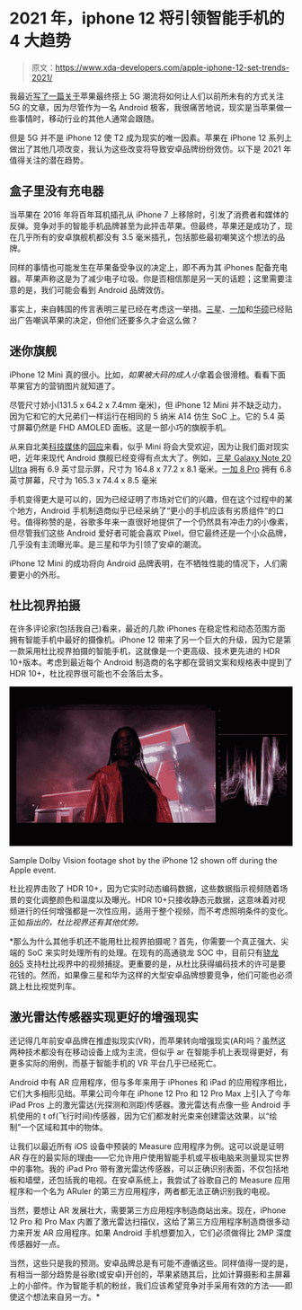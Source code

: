 # 2021 年，iphone 12 将引领智能手机的 4 大趋势

> 原文：<https://www.xda-developers.com/apple-iphone-12-set-trends-2021/>

我最近[写了一篇关于](https://www.xda-developers.com/iphone-12-5g/)苹果最终搭上 5G 潮流将如何让人们以前所未有的方式关注 5G 的文章，因为尽管作为一名 Android 极客，我很痛苦地说，现实是当苹果做一些事情时，移动行业的其他人通常会跟随。

但是 5G 并不是 iPhone 12 使 T2 成为现实的唯一因素。苹果在 iPhone 12 系列上做出了其他几项改变，我认为这些改变将导致安卓品牌纷纷效仿。以下是 2021 年值得关注的潜在趋势。

## 盒子里没有充电器

当苹果在 2016 年将百年耳机插孔从 iPhone 7 上移除时，引发了消费者和媒体的反弹。竞争对手的智能手机品牌甚至为此抨击苹果。但最终，苹果还是成功了，现在几乎所有的安卓旗舰机都没有 3.5 毫米插孔，包括那些最初嘲笑这个想法的品牌。

同样的事情也可能发生在苹果备受争议的决定上，即不再为其 iPhones 配备充电器。苹果声称这是为了减少电子垃圾。你是否相信那是另一天的话题；这里需要注意的是，我们可能会看到 Android 品牌效仿。

事实上，来自韩国的传言表明三星已经在考虑这一举措。[三星](https://www.facebook.com/104753296264554/posts/4610541622352343/)、[一加](https://twitter.com/OnePlus_USA/status/1316078915979542530)和[华硕](https://twitter.com/ASUS/status/1317072807889563648)已经贴出广告嘲讽苹果的决定，但他们还要多久才会这么做？

## 迷你旗舰

iPhone 12 Mini 真的很小。比如，*如果被大码的成人小*拿着会很滑稽。看看下面苹果官方的营销图片就知道了。

尽管尺寸娇小(131.5 x 64.2 x 7.4mm 毫米)，但 iPhone 12 Mini 并不缺乏动力，因为它和它的大兄弟们一样运行在相同的 5 纳米 A14 仿生 SoC 上。它的 5.4 英寸屏幕仍然是 FHD AMOLED 面板。这是一部小巧的旗舰手机。

从来自北美[科技媒体](https://www.theverge.com/2020/10/14/21515399/iphone-12-mini-phone-waiting-small-phone-smartphones)的[回应](https://twitter.com/JoeMaring1/status/1316124433074008070)来看，似乎 Mini 将会大受欢迎，因为让我们面对现实吧，近年来现代 Android 旗舰已经变得有点太大了。例如，[三星 Galaxy Note 20 Ultra](https://www.xda-developers.com/samsung-galaxy-note-20-ultra-review-exynos/) 拥有 6.9 英寸显示屏，尺寸为 164.8 x 77.2 x 8.1 毫米。[一加 8 Pro](https://www.xda-developers.com/oneplus-8-pro-review-never-settle-on-hardware/) 拥有 6.8 英寸屏幕，尺寸为 165.3 x 74.4 x 8.5 毫米

手机变得更大是可以的，因为已经证明了市场对它们的兴趣，但在这个过程中的某个地方，Android 手机制造商似乎已经采纳了“更小的手机应该有劣质组件”的口号。值得称赞的是，谷歌多年来一直很好地提供了一个仍然具有冲击力的小像素，但尽管我们这些 Android 爱好者可能会喜欢 Pixel，但它最终还是一个小众品牌，几乎没有主流曝光率。是三星和华为引领了安卓的潮流。

iPhone 12 Mini 的成功将向 Android 品牌表明，在不牺牲性能的情况下，人们需要更小的外形。

## 杜比视界拍摄

在许多评论家(包括我自己)看来，最近的几款 iPhones 在稳定性和动态范围方面拥有智能手机中最好的摄像机。iPhone 12 带来了另一个巨大的升级，因为它是第一款采用杜比视界拍摄的智能手机，这就像是一个更高级、技术更先进的 HDR 10+版本。考虑到最近每个 Android 制造商的名字都在营销文案和规格表中提到了 HDR 10+，杜比视界很可能也不会落后太多。

 <picture>![Dolby Vision samples on the iPhone 12](img/b86cb638b7672b8b8f5bb8d10ca52905.png)</picture> 

Sample Dolby Vision footage shot by the iPhone 12 shown off during the Apple event.

杜比视界击败了 HDR 10+，因为它实时动态编码数据，这些数据指示视频随着场景的变化调整颜色和温度以及曝光。HDR 10+只接收静态元数据，这意味着对视频进行的任何增强都是一次性应用，适用于整个视频，而不考虑照明条件的变化。正如[](https://www.rtings.com/tv/learn/hdr10-vs-dolby-vision)*指出的，杜比视界还有其他优势。*

 *那么为什么其他手机还不能用杜比视界拍摄呢？首先，你需要一个真正强大、尖端的 SoC 来实时处理所有的处理。在现有的高通骁龙 SOC 中，目前只有[骁龙 865](https://www.xda-developers.com/qualcomm-snapdragon-865-processor-specifications-features/) 支持杜比视界中的视频捕捉。更重要的是，从杜比获得编码技术的许可是要花钱的。然而，如果像三星和华为这样的大型安卓品牌想要竞争，他们可能也必须跳上杜比视觉列车。

## 激光雷达传感器实现更好的增强现实

还记得几年前安卓品牌在推虚拟现实(VR)，而苹果转向增强现实(AR)吗？虽然这两种技术都没有在移动设备上成为主流，但似乎 ar 在智能手机上表现得更好，有更多实际的用例，而基于智能手机的 VR 平台几乎已经死亡。

Android 中有 AR 应用程序，但与多年来用于 iPhones 和 iPad 的应用程序相比，它们大多相形见绌。苹果公司今年在 iPhone 12 Pro 和 12 Pro Max 上引入了今年 iPad Pros 上的激光雷达(光探测和测距)传感器。激光雷达有点像一些 Android 手机使用的 t of(飞行时间)传感器，因为它们都发射光束来创建雷达效果，以“绘制”一个区域和其中的物体。

让我们以最近所有 iOS 设备中预装的 Measure 应用程序为例。这可以说是证明 AR 存在的最实际的理由——它允许用户使用智能手机或平板电脑来测量现实世界中的事物。我的 iPad Pro 带有激光雷达传感器，可以正确识别表面，不仅包括地板和墙壁，还包括我的电视。在安卓系统上，我尝试了谷歌自己的 Measure 应用程序和一个名为 ARuler 的第三方应用程序，两者都无法正确识别我的电视。

当然，要想让 AR 发展壮大，需要第三方应用程序制造商站出来。现在，iPhone 12 Pro 和 Pro Max 内置了激光雷达扫描仪，这给了第三方应用程序制造商很多动力来开发 AR 应用程序。如果 Android 手机想要加入，它们必须做得比 2MP 深度传感器好一点。

当然，这些只是我的预测。安卓品牌总是有可能不遵循这些。同样值得一提的是，有相当一部分趋势是谷歌(或安卓)开创的，苹果紧随其后，比如计算摄影和主屏幕上的小部件。作为智能手机的粉丝，我们应该希望竞争对手采用有效的方法——即使这个想法来自另一方。*